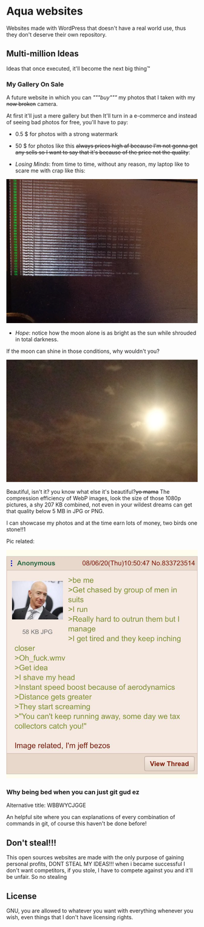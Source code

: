 # Aqua websites
Websites made with WordPress that doesn't have a real world use, thus they don't deserve their own repository.

## Multi-million Ideas
Ideas that once executed, it'll become the next big thing:tm:

### My Gallery On Sale
A future website in which you can _"""buy"""_ my photos that I taken with my ~~now broken~~ camera.

At first it'll just a mere gallery but then It'll turn in a e-commerce and instead of seeing bad photos for free, you'll have to pay:

* 0.5 $ for photos with a strong watermark
* 50 $ for photos like this ~~always prices high af because I'm not gonna get any sells so I want to say that it's because of the price not the quality~~:

* _Losing Minds_: from time to time, without any reason, my laptop like to scare me with crap like this:

![](https://raw.githubusercontent.com/EGA-SUPREMO/Aqua-websites/master/LosingMinds.webp)

* _Hope_: notice how the moon alone is as bright as the sun while shrouded in total darkness.

If the moon can shine in those conditions, why wouldn't you?

![](https://raw.githubusercontent.com/EGA-SUPREMO/Aqua-websites/master/hope.webp)

Beautiful, isn't it? you know what else it's beautiful?~~yo mama~~ The compression efficiency of WebP images, look the size of those 1080p pictures, a shy 207 KB combined, not even in your wildest dreams can get that quality below 5 MB in JPG or PNG.

I can showcase my photos and at the time earn lots of money, two birds one stone!!1

Pic related:

![](https://github.com/EGA-SUPREMO/Aqua-websites/blob/master/nunocrpicff51.jpg)

### Why being bed when you can just git gud ez
Alternative title: WBBWYCJGGE

An helpful site where you can explanations of every combination of commands in git, of course this haven't be done before!

## Don't steal!!!
This open sources websites are made with the only purpose of gaining personal profits, DONT STEAL MY IDEAS!!! when i became successful I don't want competitors, if you stole, I have to compete against you and it'll be unfair. So no stealing

## License
GNU, you are allowed to whatever you want with everything whenever you wish, even things that I don't have licensing rights.
